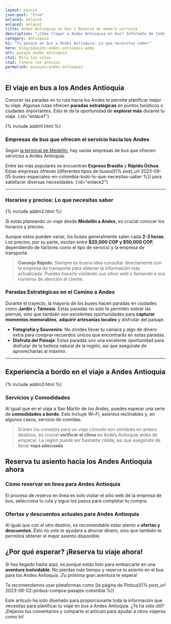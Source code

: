 ```yaml
---
layout: pasaje
json-post: "true"
enlace1: enlace1
enlace2: enlace2
title: Andes Antioquia en bus | Reserva de manera correcta
description: "¿Cómo llegar a Andes Antioquia en bus? Infórmate de todo lo que necesitas para que tengas un viaje cómodo seguro y económico. "
category: Antioquia
h1: "Tu pasaje en bus a Andes Antioquia: Lo que necesitas saber"
hero: blog/pasajes-andes-antioquia.webp
alt: pasaje andes antioquia
cta1: Mira las rutas
cta2: Conoce los precios
permalink: pasajes/andes-antioquia
---
```

## El viaje en bus a los Andes Antioquia

Conocer las paradas en tu ruta hacia los Andes te permite planificar mejor tu viaje. Algunas rutas ofrecen **paradas estratégicas** en puntos turísticos o ciudades importantes. Esto te da la oportunidad de **explorar más** durante tu viaje.
{:id="enlace1"}

{% include addm1.html %}

### Empresas de bus que ofrecen el servicio hacia los Andes

Según [la terminal de Medellín]({{'terminal-de-medellin'|relative_url}} "Terminal Medellín"), hay varias empresas de bus que ofrecen servicios a Andes Antioquia.

Entre las más populares se encuentran **Expreso Brasilia** y **Rápido Ochoa**. Estas empresas ofrecen [diferentes tipos de buses]({% post_url 2023-09-05-buses-especiales-en-colombia-todo-lo-que-necesitas-saber %}) para satisfacer diversas necesidades.
{:id="enlace2"}

- - -

### Horarios y precios: Lo que necesitas saber

{% include addm2.html %}

Si estás planeando un viaje desde **Medellín a Andes**, es crucial conocer los horarios y precios.

Aunque estos pueden variar, los buses generalmente salen cada **2-3 horas**. Los precios, por su parte, oscilan entre **$20,000 COP y $50,000 COP**, dependiendo de factores como el tipo de servicio y la empresa de transporte.

>**Consejo Rápido**: Siempre es buena idea consultar directamente con la empresa de transporte para obtener la información más actualizada. Puedes hacerlo visitando sus sitios web o llamando a sus números de atención al cliente.

### Paradas Estratégicas en el Camino a Andes

Durante el trayecto, la mayoría de los buses hacen paradas en ciudades como **Jardín** y **Támesis**. Estas paradas no solo te permiten estirar las piernas, sino que también son excelentes oportunidades para **capturar momentos memorables**, **adquirir artesanías locales** y disfrutar del paisaje.

* **Fotografía y Souvenirs**: No olvides llevar tu cámara y algo de dinero extra para comprar recuerdos únicos que encontrarás en estas paradas.
* **Disfruta del Paisaje**: Estas paradas son una excelente oportunidad para disfrutar de la belleza natural de la región, así que asegúrate de aprovecharlas al máximo.

- - -

## Experiencia a bordo en el viaje a Andes Antioquia

{% include addm3.html %}

### Servicios y Comodidades

Al igual que en el viaje a San Martín de los Andes, puedes esperar una serie de **comodidades a bordo**. Esto incluye Wi-Fi, asientos reclinables y, en algunos casos, servicio de comidas.

> Si bien los consejos para un viaje cómodo son similares en ambos destinos, es crucial **verificar el clima** en Andes Antioquia antes de empacar. La región puede ser bastante cálida, así que asegúrate de llevar **ropa adecuada**.

## Reserva tu asiento hacia los Andes Antioquia ahora

### Cómo reservar en línea para Andes Antioquia

El proceso de reserva en línea es solo visitar el sitio web de la empresa de bus, selecciona tu ruta y sigue los pasos para completar tu compra.

### Ofertas y descuentos actuales para Andes Antioquia

Al igual que con el otro destino, es recomendable estar atento a **ofertas y descuentos**. Esto no solo te ayudará a ahorrar dinero, sino que también te permitirá obtener el mejor asiento disponible.

## ¿Por qué esperar? ¡Reserva tu viaje ahora!

Si has llegado hasta aquí, es porque estás listo para embarcarte en una **aventura inolvidable**. No pierdas más tiempo y reserva tu asiento en el bus para los Andes Antioquia. ¡Tu próxima gran aventura te espera!

Te recomendamos usar plataformas como [la página de Pinbus]({% post_url 2023-06-02-pinbus-compra-pasajes-colombia %})

Este artículo ha sido diseñado para proporcionarte toda la información que necesitas para planificar tu viaje en bus a Andes Antioquia. ¿Te ha sido útil? ¡Déjanos tus comentarios y comparte el artículo para ayudar a otros viajeros como tú!
